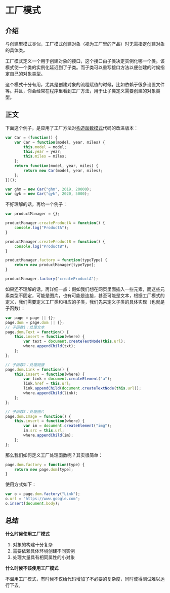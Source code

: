 # 工厂模式

## 介绍

与创建型模式类似，工厂模式创建对象（视为工厂里的产品）时无需指定创建对象的具体类。

工厂模式定义一个用于创建对象的接口，这个接口由子类决定实例化哪一个类。该模式使一个类的实例化延迟到了子类。而子类可以重写接口方法以便创建的时候指定自己的对象类型。

这个模式十分有用，尤其是创建对象的流程赋值的时候，比如依赖于很多设置文件等。并且，你会经常在程序里看到工厂方法，用于让子类定义需要创建的对象类型。

## 正文

下面这个例子，是应用了工厂方法对[构造函数模式](<https://github.com/SanQiG/Front-End-Summary/blob/master/%E8%AE%BE%E8%AE%A1%E6%A8%A1%E5%BC%8F/%E6%9E%84%E9%80%A0%E5%87%BD%E6%95%B0%E6%A8%A1%E5%BC%8F.md>)代码的改进版本：

```javascript
var Car = (function() {
    var Car = function(model, year, miles) {
        this.model = model;
        this.year = year;
        this.miles = miles;
    };
    return function(model, year, miles) {
        return new Car(model, year, miles);
    };
})();

var ghm = new Car("ghm", 2019, 20000);
var qyk = new Car("qyk", 2020, 5000);
```

不好理解的话，再给一个例子：

```javascript
var productManager = {};

productManager.createProductA = function() {
    console.log("ProductA");
}

productManager.createProductB = function() {
    console.log("ProductB");
}

productManager.factory = function(typeType) {
    return new productManager[typeType];
}

productManager.factory("createProductA");
```

如果还不理解的话，再详细一点：假如我们想在网页里面插入一些元素，而这些元素类型不固定，可能是图片，也有可能是连接，甚至可能是文本，根据工厂模式的定义，我们需要定义工厂类和相应的子类，我们先来定义子类的具体实现（也就是子函数）：

```javascript
var page = page || {};
page.dom = page.dom || {};
// 子函数1：处理文本
page.dom.Text = function() {
    this.insert = function(where) {
        var text = document.createTextNode(this.url);
        where.appendChild(txt);
    };
};

// 子函数2：处理链接
page.dom.Link = function() {
    this.insert = function(where) {
        var link = document.createElement("a");
        link.href = this.url;
        link.appendChild(document.createTextNode(this.url));
        where.appendChild(link);
    };
};

// 子函数3：处理图片
page.dom.Image = function() {
    this.insert = function(where) {
		var im = document.createElement("img");
        im.src = this.url;
        where.appendChild(im);
    };
};
```

那么我们如何定义工厂处理函数呢？其实很简单：

```javascript
page.dom.factory = function(type) {
    return new page.dom[type];
}
```

使用方式如下：

```javascript
var o = page.dom.factory("Link");
o.url = "https://www.google.com";
o.insert(document.body);
```

## 总结

**什么时候使用工厂模式**

1. 对象的构建十分复杂
2. 需要依赖具体环境创建不同实例
3. 处理大量具有相同属性的小对象

**什么时候不该使用工厂模式**

不滥用工厂模式，有时候不仅给代码增加了不必要的复杂度，同时使得测试难以运行下去。

